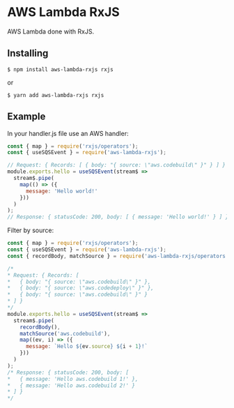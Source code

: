 # AWS Lambda RxJS
AWS Lambda done with RxJS.

## Installing

```shell script
$ npm install aws-lambda-rxjs rxjs
```
or
```shell script
$ yarn add aws-lambda-rxjs rxjs
```

## Example

In your handler.js file use an AWS handler:

```javascript
const { map } = require('rxjs/operators');
const { useSQSEvent } = require('aws-lambda-rxjs');

// Request: { Records: [ { body: "{ source: \"aws.codebuild\" }" } ] }
module.exports.hello = useSQSEvent(stream$ => 
  stream$.pipe(
    map(() => ({
      message: 'Hello world!'
    }))
  )
);
// Response: { statusCode: 200, body: [ { message: 'Hello world!' } ] }
```

Filter by source:

```javascript
const { map } = require('rxjs/operators');
const { useSQSEvent } = require('aws-lambda-rxjs');
const { recordBody, matchSource } = require('aws-lambda-rxjs/operators');

/*
* Request: { Records: [
*   { body: "{ source: \"aws.codebuild\" }" },
*   { body: "{ source: \"aws.codedeploy\" }" },
*   { body: "{ source: \"aws.codebuild\" }" }
* ] }
*/
module.exports.hello = useSQSEvent(stream$ => 
  stream$.pipe(
    recordBody(),
    matchSource('aws.codebuild'),
    map((ev, i) => ({
      message: `Hello ${ev.source} ${i + 1}!`
    }))
  )
);
/* Response: { statusCode: 200, body: [
*   { message: 'Hello aws.codebuild 1!' },
*   { message: 'Hello aws.codebuild 2!' }
* ] }
*/
```
